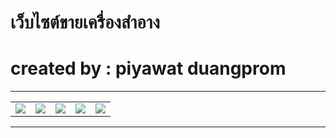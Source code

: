 
# เว็บไซต์ขายเครื่องสำอาง

# created by : piyawat duangprom

***
<table>
  <tr>
    <td>
      <img src="https://i.ibb.co/Kj31V3H/724.png">
    </td>
    <td>
      <img src="https://i.ibb.co/FgM2qnD/744.png">
    </td>
    <td>
      <img src="https://i.ibb.co/BZr76TH/749.png">
    </td>
    <td>
      <img src="https://i.ibb.co/BZr76TH/751.png">
    </td>
    <td>
      <img src="https://i.ibb.co/BZr76TH/755.png">
    </td>
  </tr>
</table>

***
